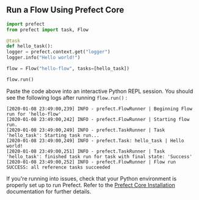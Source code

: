 ## Run a Flow Using Prefect Core

```python
import prefect
from prefect import task, Flow

@task
def hello_task():
logger = prefect.context.get("logger")
logger.info("Hello world!")

flow = Flow("hello-flow", tasks=[hello_task])

flow.run()
```

Paste the code above into an interactive Python REPL session. You should see the following logs after running `flow.run()` :

```
[2020-01-08 23:49:00,239] INFO - prefect.FlowRunner | Beginning Flow run for 'hello-flow'
[2020-01-08 23:49:00,242] INFO - prefect.FlowRunner | Starting flow run.
[2020-01-08 23:49:00,249] INFO - prefect.TaskRunner | Task 'hello_task': Starting task run...
[2020-01-08 23:49:00,249] INFO - prefect.Task: hello_task | Hello world!
[2020-01-08 23:49:00,251] INFO - prefect.TaskRunner | Task 'hello_task': finished task run for task with final state: 'Success'
[2020-01-08 23:49:00,252] INFO - prefect.FlowRunner | Flow run SUCCESS: all reference tasks succeeded
```

If you're running into issues, check that your Python environment is properly set up to run Prefect. Refer to the [Prefect Core Installation](https://docs.prefect.io/core/getting_started/installation.html) documentation for further details.